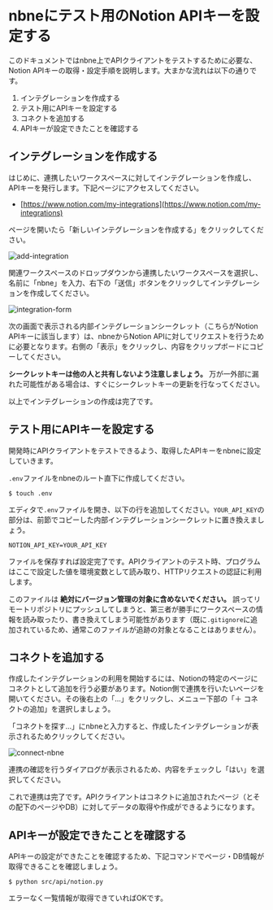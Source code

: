# nbneにテスト用のNotion APIキーを設定する

このドキュメントではnbne上でAPIクライアントをテストするために必要な、Notion APIキーの取得・設定手順を説明します。大まかな流れは以下の通りです。

1. インテグレーションを作成する
2. テスト用にAPIキーを設定する
3. コネクトを追加する
4. APIキーが設定できたことを確認する

## インテグレーションを作成する

はじめに、連携したいワークスペースに対してインテグレーションを作成し、APIキーを発行します。下記ページにアクセスしてください。

- [https://www.notion.com/my-integrations](https://www.notion.com/my-integrations)

ページを開いたら「新しいインテグレーションを作成する」をクリックしてください。

![add-integration](https://github.com/katayama-yuta/nbne/assets/126459823/2cba2012-8501-4e08-a89d-9f20735e7a17)

関連ワークスペースのドロップダウンから連携したいワークスペースを選択し、名前に「nbne」を入力、右下の「送信」ボタンをクリックしてインテグレーションを作成してください。

![integration-form](https://github.com/katayama-yuta/nbne/assets/126459823/92a9ddee-a322-40e8-8d43-69935332d906)

次の画面で表示される内部インテグレーションシークレット（こちらがNotion APIキーに該当します）は、nbneからNotion APIに対してリクエストを行うために必要となります。右側の「表示」をクリックし、内容をクリップボードにコピーしてください。

**シークレットキーは他の人と共有しないよう注意しましょう。** 万が一外部に漏れた可能性がある場合は、すぐにシークレットキーの更新を行なってください。

以上でインテグレーションの作成は完了です。

## テスト用にAPIキーを設定する

開発時にAPIクライアントをテストできるよう、取得したAPIキーをnbneに設定していきます。

`.env`ファイルをnbneのルート直下に作成してください。

```shell
$ touch .env
```

エディタで`.env`ファイルを開き、以下の行を追加してください。`YOUR_API_KEY`の部分は、前節でコピーした内部インテグレーションシークレットに置き換えましょう。

```config
NOTION_API_KEY=YOUR_API_KEY
```

ファイルを保存すれば設定完了です。APIクライアントのテスト時、プログラムはここで設定した値を環境変数として読み取り、HTTPリクエストの認証に利用します。

このファイルは **絶対にバージョン管理の対象に含めないでください。** 誤ってリモートリポジトリにプッシュしてしまうと、第三者が勝手にワークスペースの情報を読み取ったり、書き換えてしまう可能性があります（既に`.gitignore`に追加されているため、通常このファイルが追跡の対象となることはありません）。

## コネクトを追加する

作成したインテグレーションの利用を開始するには、Notionの特定のページにコネクトとして追加を行う必要があります。Notion側で連携を行いたいページを開いてください。その後右上の「...」をクリックし、メニュー下部の「＋ コネクトの追加」を選択しましょう。

「コネクトを探す...」にnbneと入力すると、作成したインテグレーションが表示されるためクリックしてください。

![connect-nbne](https://github.com/katayama-yuta/nbne/assets/126459823/d6f06106-5ff2-4703-9a80-b9eb35bdc7f8)

連携の確認を行うダイアログが表示されるため、内容をチェックし「はい」を選択してください。

これで連携は完了です。APIクライアントはコネクトに追加されたページ（とその配下のページやDB）に対してデータの取得や作成ができるようになります。

## APIキーが設定できたことを確認する

APIキーの設定ができたことを確認するため、下記コマンドでページ・DB情報が取得できることを確認しましょう。

```shell
$ python src/api/notion.py
```

エラーなく一覧情報が取得できていればOKです。
